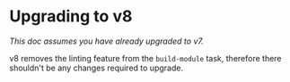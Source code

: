 # Upgrading to v8

_This doc assumes you have already upgraded to v7._

v8 removes the linting feature from the `build-module` task, therefore there
shouldn't be any changes required to upgrade.
